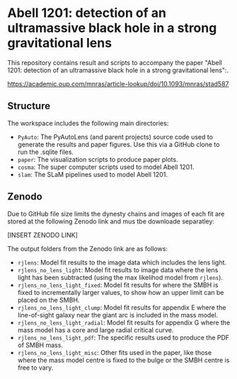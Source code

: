 Abell 1201: detection of an ultramassive black hole in a strong gravitational lens
==================================================================================

This repository contains result and scripts to accompany the paper "Abell 1201: detection of an ultramassive black hole in a strong gravitational lens":.

https://academic.oup.com/mnras/article-lookup/doi/10.1093/mnras/stad587

Structure
---------

The workspace includes the following main directories:

- ``PyAuto``: The PyAutoLens (and parent projects) source code used to generate the results and paper figures. Use
this via a GitHub clone to run the .sqlite files.
- ``paper``: The visualization scripts to produce paper plots.
- ``cosma``: The super computer scripts used to model Abell 1201.
- ``slam``: The SLaM pipelines used to model Abell 1201.

Zenodo
------

Due to GitHub file size limits the dynesty chains and images of each fit are stored at the following Zenodo link and mus tbe downloade separatley:

[INSERT ZENODO LINK]

The output folders from the Zenodo link are as follows:

- ``rjlens``: Model fit results to the image data which includes the lens light.
- ``rjlens_no_lens_light``: Model fit results to image data where the lens light has been subtracted (using the max likelihod model from ``rjlens``).
- ``rjlens_no_lens_light_fixed``: Model fit results for where the SMBH is fixed to incrementally larger values, to show how an upper limit can be placed on the SMBH.
- ``rjlens_no_lens_light_clump``: Model fit results for appendix E where the line-of-sight galaxy near the giant arc is included in the mass model.
- ``rjlens_no_lens_light_radial``: Model fit results for appendix G where the mass model has a core and large radial critical curve.
- ``rjlens_no_lens_light_pdf``: The specific results used to produce the PDF of SMBH mass.
- ``rjlens_no_lens_light_misc``: Other fits used in the paper, like those where the mass model centre is fixed to the bulge or the SMBH centre is free to vary.

